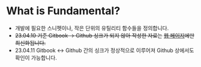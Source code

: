 # What is Fundamental?

* 개발에 필요한 스니펫이나, 작은 단위의 유틸리티 함수들을 정의합니다.
* ~~23.04.10 기준 Gitbook -> Github 싱크가 되지 않아 작성한 자료는~~ [~~웹 페이지~~](https://baek2back.gitbook.io/fundamental)~~에만 최신화됩니다.~~
* 23.04.11 Gitbook <-> Github 간의 싱크가 정상적으로 이루어져 Github 상에서도 확인이 가능합니다.
